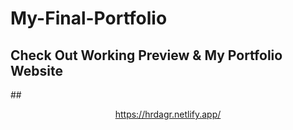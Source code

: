 # My-Final-Portfolio
 
## Check Out Working Preview & My Portfolio Website

##<p align ="center">https://hrdagr.netlify.app/</p>
